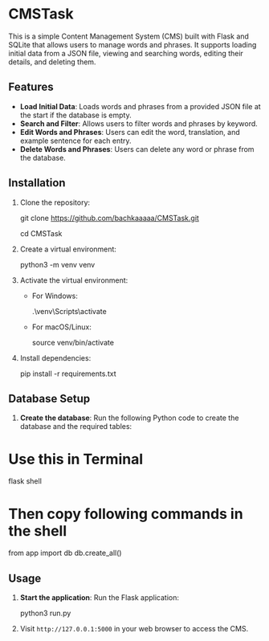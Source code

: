 # CMSTask
This is a simple Content Management System (CMS) built with Flask and SQLite that allows users to manage words and phrases. It supports loading initial data from a JSON file, viewing and searching words, editing their details, and deleting them.

## Features

- **Load Initial Data**: Loads words and phrases from a provided JSON file at the start if the database is empty.
- **Search and Filter**: Allows users to filter words and phrases by keyword.
- **Edit Words and Phrases**: Users can edit the word, translation, and example sentence for each entry.
- **Delete Words and Phrases**: Users can delete any word or phrase from the database.

## Installation

1. Clone the repository:

    
    git clone https://github.com/bachkaaaaa/CMSTask.git


    cd CMSTask
    

2. Create a virtual environment:

    
    python3 -m venv venv
    

3. Activate the virtual environment:

    - For Windows:
    
        
        .\venv\Scripts\activate
        

    - For macOS/Linux:
    
        source venv/bin/activate
        

4. Install dependencies:

    pip install -r requirements.txt

## Database Setup

1. **Create the database**: Run the following Python code to create the database and the required tables:
 # Use this in Terminal 
  flask shell   

# Then copy following commands in the shell  
  from app import db
  db.create_all()  
    

## Usage

1. **Start the application**: Run the Flask application:

   python3 run.py

2. Visit `http://127.0.0.1:5000` in your web browser to access the CMS.
